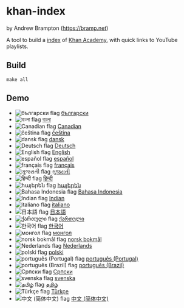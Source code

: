 # khan-index

by Andrew Brampton (https://bramp.net)

A tool to build a [index](https://bramp.github.io/khan-index/) of [Khan Academy](https://www.khanacademy.org/), with quick links to YouTube playlists.

## Build

```
make all
```

## Demo

* ![български flag](https://bramp.github.io/khan-index/flags/png/bg.png) [български](https://bramp.github.io/khan-index/bg.html)
* ![বাংলা flag](https://bramp.github.io/khan-index/flags/png/bn.png) [বাংলা](https://bramp.github.io/khan-index/bn.html)
* ![Canadian flag](https://bramp.github.io/khan-index/flags/png/ca.png) [Canadian](https://bramp.github.io/khan-index/ca.html)
* ![čeština flag](https://bramp.github.io/khan-index/flags/png/cs.png) [čeština](https://bramp.github.io/khan-index/cs.html)
* ![dansk flag](https://bramp.github.io/khan-index/flags/png/dk.png) [dansk](https://bramp.github.io/khan-index/da.html)
* ![Deutsch flag](https://bramp.github.io/khan-index/flags/png/de.png) [Deutsch](https://bramp.github.io/khan-index/de.html)
* ![English flag](https://bramp.github.io/khan-index/flags/png/gb.png) [English](https://bramp.github.io/khan-index/en.html)
* ![español flag](https://bramp.github.io/khan-index/flags/png/es.png) [español](https://bramp.github.io/khan-index/es.html)
* ![français flag](https://bramp.github.io/khan-index/flags/png/fr.png) [français](https://bramp.github.io/khan-index/fr.html)
* ![ગુજરાતી flag](https://bramp.github.io/khan-index/flags/png/gu.png) [ગુજરાતી](https://bramp.github.io/khan-index/gu.html)
* ![हिन्दी flag](https://bramp.github.io/khan-index/flags/png/in.png) [हिन्दी](https://bramp.github.io/khan-index/hi.html)
* ![հայերեն flag](https://bramp.github.io/khan-index/flags/png/am.png) [հայերեն](https://bramp.github.io/khan-index/hy.html)
* ![Bahasa Indonesia flag](https://bramp.github.io/khan-index/flags/png/id.png) [Bahasa Indonesia](https://bramp.github.io/khan-index/id.html)
* ![Indian flag](https://bramp.github.io/khan-index/flags/png/in.png) [Indian](https://bramp.github.io/khan-index/in.html)
* ![italiano flag](https://bramp.github.io/khan-index/flags/png/it.png) [italiano](https://bramp.github.io/khan-index/it.html)
* ![日本語 flag](https://bramp.github.io/khan-index/flags/png/jp.png) [日本語](https://bramp.github.io/khan-index/ja.html)
* ![ქართული flag](https://bramp.github.io/khan-index/flags/png/ge.png) [ქართული](https://bramp.github.io/khan-index/ka.html)
* ![한국어 flag](https://bramp.github.io/khan-index/flags/png/kr.png) [한국어](https://bramp.github.io/khan-index/ko.html)
* ![монгол flag](https://bramp.github.io/khan-index/flags/png/mn.png) [монгол](https://bramp.github.io/khan-index/mn.html)
* ![norsk bokmål flag](https://bramp.github.io/khan-index/flags/png/no.png) [norsk bokmål](https://bramp.github.io/khan-index/nb.html)
* ![Nederlands flag](https://bramp.github.io/khan-index/flags/png/nl.png) [Nederlands](https://bramp.github.io/khan-index/nl.html)
* ![polski flag](https://bramp.github.io/khan-index/flags/png/pl.png) [polski](https://bramp.github.io/khan-index/pl.html)
* ![português (Portugal) flag](https://bramp.github.io/khan-index/flags/png/pt.png) [português (Portugal)](https://bramp.github.io/khan-index/pt-pt.html)
* ![português (Brazil) flag](https://bramp.github.io/khan-index/flags/png/br.png) [português (Brazil)](https://bramp.github.io/khan-index/pt.html)
* ![Српски flag](https://bramp.github.io/khan-index/flags/png/sr.png) [Српски](https://bramp.github.io/khan-index/sr.html)
* ![svenska flag](https://bramp.github.io/khan-index/flags/png/sv.png) [svenska](https://bramp.github.io/khan-index/sv.html)
* ![தமிழ் flag](https://bramp.github.io/khan-index/flags/png/lk.png) [தமிழ்](https://bramp.github.io/khan-index/ta.html)
* ![Türkçe flag](https://bramp.github.io/khan-index/flags/png/tr.png) [Türkçe](https://bramp.github.io/khan-index/tr.html)
* ![中文 (简体中文) flag](https://bramp.github.io/khan-index/flags/png/cn.png) [中文 (简体中文)](https://bramp.github.io/khan-index/zh-hans.html)

